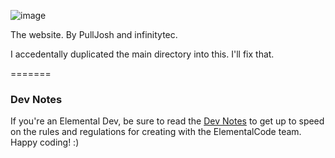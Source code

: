 ![image](https://cloud.githubusercontent.com/assets/5458180/8791470/4f758e90-2f29-11e5-8f29-98886c74cb52.png)

The website. By PullJosh and infinitytec.

I accedentally duplicated the main directory into this. I'll fix that.

=======

### Dev Notes
If you're an Elemental Dev, be sure to read the [Dev Notes](https://github.com/ElementalCode/Elemental/wiki/Dev-Notes) to get up to speed on the rules and regulations for creating with the ElementalCode team. Happy coding! :)
